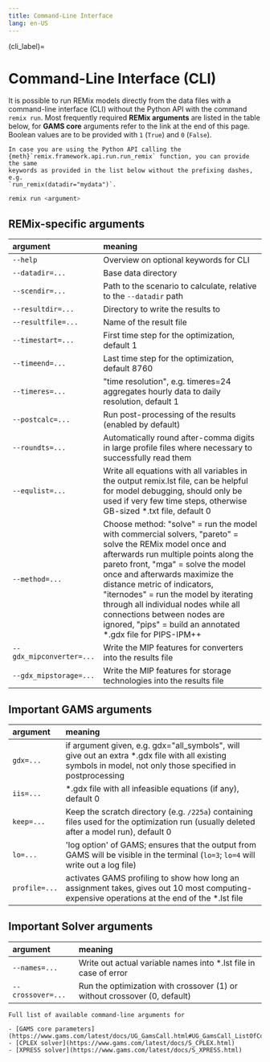 ```yaml
---
title: Command-Line Interface
lang: en-US
---
```


(cli_label)=

# Command-Line Interface (CLI)

It is possible to run REMix models directly from the data files with a
command-line interface (CLI) without the Python API with the command `remix run`.
Most frequently required **REMix arguments** are listed in the table below,
for **GAMS core** arguments refer to the link at the end of this page.
Boolean values are to be provided with `1` (`True`) and `0` (`False`).

```{note}
In case you are using the Python API calling the
{meth}`remix.framework.api.run.run_remix` function, you can provide the same
keywords as provided in the list below without the prefixing dashes, e.g.
`run_remix(datadir="mydata")`.
```

```bash
remix run <argument>
```

## REMix-specific arguments

| argument | meaning |
|:-------- |:------- |
| `--help` | Overview on optional keywords for CLI |
| `--datadir=...` | Base data directory |
| `--scendir=...` | Path to the scenario to calculate, relative to the `--datadir` path |
| `--resultdir=...` | Directory to write the results to |
| `--resultfile=...` | Name of the result file |
| `--timestart=...` | First time step for the optimization, default 1 |
| `--timeend=...` | Last time step for the optimization, default 8760 |
| `--timeres=...` | "time resolution", e.g. timeres=24 aggregates hourly data to daily resolution, default 1 |
| `--postcalc=...` | Run post-processing of the results (enabled by default) |
| `--roundts=...` | Automatically round after-comma digits in large profile files where necessary to successfully read them |
| `--equlist=...` | Write all equations with all variables in the output remix.lst file, can be helpful for model debugging, should only be used if very few time steps, otherwise GB-sized *.txt file, default 0 |
| `--method=...` | Choose method: "solve" = run the model with commercial solvers, "pareto" = solve the REMix model once and afterwards run multiple points along the pareto front, "mga" = solve the model once and afterwards maximize the distance metric of indicators, "iternodes" = run the model by iterating through all individual nodes while all connections between nodes are ignored, "pips" = build an annotated *.gdx file for PIPS-IPM++ |
| `--gdx_mipconverter=...` | Write the MIP features for converters into the results file |
| `--gdx_mipstorage=...` | Write the MIP features for storage technologies into the results file |

## Important GAMS arguments

| argument | meaning |
|:-------- |:------- |
| `gdx=...` | if argument given, e.g. gdx="all_symbols", will give out an extra *.gdx file with all existing symbols in model, not only those specified in postprocessing |
| `iis=...` | *.gdx file with all infeasible equations (if any), default 0 |
| `keep=...` | Keep the scratch directory (e.g. `/225a`) containing files used for the optimization run (usually deleted after a model run), default 0 |
| `lo=...` | 'log option' of GAMS; ensures that the output from GAMS will be visible in the terminal (`lo=3`; `lo=4` will write out a log file) |
| `profile=...` | activates GAMS profiling to show how long an assignment takes, gives out 10 most computing-expensive operations at the end of the *.lst file |

## Important Solver arguments

| argument | meaning |
|:-------- |:------- |
| `--names=...` | Write out actual variable names into *.lst file in case of error |
| `--crossover=...` | Run the optimization with crossover (1) or without crossover (0, default) |

```{note}
Full list of available command-line arguments for

- [GAMS core parameters](https://www.gams.com/latest/docs/UG_GamsCall.html#UG_GamsCall_ListOfCommandLineParameters)
- [CPLEX solver](https://www.gams.com/latest/docs/S_CPLEX.html)
- [XPRESS solver](https://www.gams.com/latest/docs/S_XPRESS.html)
```
